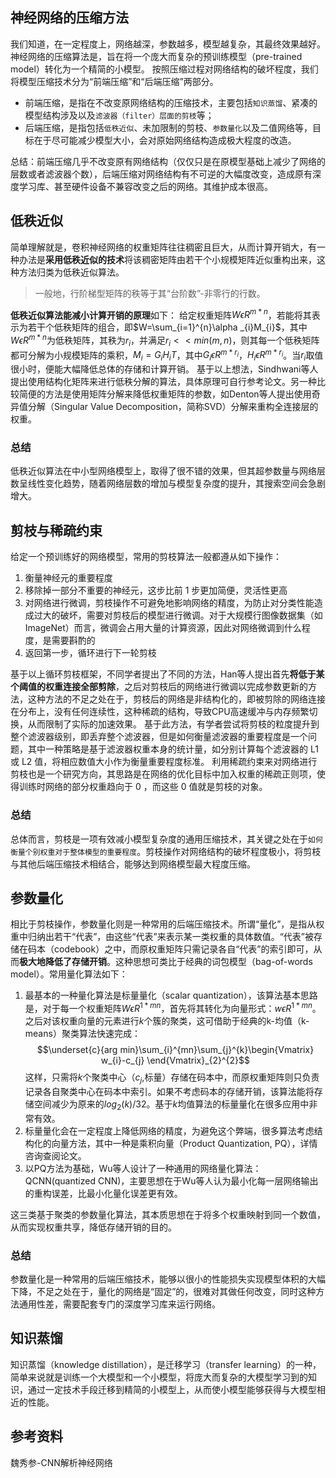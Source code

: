 ## 神经网络的压缩方法
我们知道，在一定程度上，网络越深，参数越多，模型越复杂，其最终效果越好。神经网络的压缩算法是，旨在将一个庞大而复杂的预训练模型（pre-trained model）转化为一个精简的小模型。
按照压缩过程对网络结构的破坏程度，我们将模型压缩技术分为“前端压缩”和“后端压缩”两部分。
+ 前端压缩，是指在不改变原网络结构的压缩技术，主要包括`知识蒸馏`、紧凑的模型结构涉及以及`滤波器（filter）层面的剪枝`等；
+ 后端压缩，是指包括`低秩近似`、未加限制的剪枝、`参数量化`以及二值网络等，目标在于尽可能减少模型大小，会对原始网络结构造成极大程度的改造。

总结：前端压缩几乎不改变原有网络结构（仅仅只是在原模型基础上减少了网络的层数或者滤波器个数），后端压缩对网络结构有不可逆的大幅度改变，造成原有深度学习库、甚至硬件设备不兼容改变之后的网络。其维护成本很高。
## 低秩近似
简单理解就是，卷积神经网络的权重矩阵往往稠密且巨大，从而计算开销大，有一种办法是**采用低秩近似的技术**将该稠密矩阵由若干个小规模矩阵近似重构出来，这种方法归类为低秩近似算法。
> 一般地，行阶梯型矩阵的秩等于其“台阶数”-非零行的行数。

**低秩近似算法能减小计算开销的原理**如下：
给定权重矩阵$W\epsilon R^{m*n}$，若能将其表示为若干个低秩矩阵的组合，即$W=\sum_{i=1}^{n}\alpha _{i}M_{i}$，其中$W\epsilon R^{m*n}$为低秩矩阵，其秩为$r_{i}$，并满足$r_{i}<<min(m,n)$，则其每一个低秩矩阵都可分解为小规模矩阵的乘积，$M_{i}=G_{i}H_{i}{T}$，其中$G_{i}\epsilon R^{m*r_{i}}$，$H_{i}\epsilon R^{m*r_{i}}$。当$r_{i}$取值很小时，便能大幅降低总体的存储和计算开销。
基于以上想法，Sindhwani等人提出使用结构化矩阵来进行低秩分解的算法，具体原理可自行参考论文。另一种比较简便的方法是使用矩阵分解来降低权重矩阵的参数，如Denton等人提出使用奇异值分解（Singular Value Decomposition，简称SVD）分解来重构全连接层的权重。
### 总结
低秩近似算法在中小型网络模型上，取得了很不错的效果，但其超参数量与网络层数呈线性变化趋势，随着网络层数的增加与模型复杂度的提升，其搜索空间会急剧增大。
## 剪枝与稀疏约束
给定一个预训练好的网络模型，常用的剪枝算法一般都遵从如下操作：
1. 衡量神经元的重要程度
2. 移除掉一部分不重要的神经元，这步比前 1 步更加简便，灵活性更高
3. 对网络进行微调，剪枝操作不可避免地影响网络的精度，为防止对分类性能造成过大的破坏，需要对剪枝后的模型进行微调。对于大规模行图像数据集（如ImageNet）而言，微调会占用大量的计算资源，因此对网络微调到什么程度，是需要斟酌的
4. 返回第一步，循环进行下一轮剪枝

基于以上循环剪枝框架，不同学者提出了不同的方法，Han等人提出首先**将低于某个阈值的权重连接全部剪除**，之后对剪枝后的网络进行微调以完成参数更新的方法，这种方法的不足之处在于，剪枝后的网络是非结构化的，即被剪除的网络连接在分布上，没有任何连续性，这种稀疏的结构，导致CPU高速缓冲与内存频繁切换，从而限制了实际的加速效果。
基于此方法，有学者尝试将剪枝的粒度提升到整个滤波器级别，即丢弃整个滤波器，但是如何衡量滤波器的重要程度是一个问题，其中一种策略是基于滤波器权重本身的统计量，如分别计算每个滤波器的 L1 或 L2 值，将相应数值大小作为衡量重要程度标准。
利用稀疏约束来对网络进行剪枝也是一个研究方向，其思路是在网络的优化目标中加入权重的稀疏正则项，使得训练时网络的部分权重趋向于 0 ，而这些 0 值就是剪枝的对象。
### 总结
总体而言，剪枝是一项有效减小模型复杂度的通用压缩技术，其关键之处在于`如何衡量个别权重对于整体模型的重要程度`。剪枝操作对网络结构的破坏程度极小，将剪枝与其他后端压缩技术相结合，能够达到网络模型最大程度压缩。
## 参数量化
相比于剪枝操作，参数量化则是一种常用的后端压缩技术。所谓“量化”，是指从权重中归纳出若干“代表”，由这些“代表”来表示某一类权重的具体数值。“代表”被存储在码本（codebook）之中，而原权重矩阵只需记录各自“代表”的索引即可，从而**极大地降低了存储开销**。这种思想可类比于经典的词包模型（bag-of-words model）。常用量化算法如下：
1. 最基本的一种量化算法是标量量化（scalar quantization），该算法基本思路是，对于每一个权重矩阵$W\epsilon R^{1*mn}$，首先将其转化为向量形式：$w\epsilon R^{1*mn}$。之后对该权重向量的元素进行$k$个簇的聚类，这可借助于经典的k-均值（k-means）聚类算法快速完成：
$$\underset{c}{arg min}\sum_{i}^{mn}\sum_{j}^{k}\begin{Vmatrix}
w_{i}-c_{j}
\end{Vmatrix}_{2}^{2}$$
这样，只需将$k$个聚类中心（$c_{j}$,标量）存储在码本中，而原权重矩阵则只负责记录各自聚类中心在码本中索引。如果不考虑码本的存储开销，该算法能将存储空间减少为原来的$log_{2}(k)/32$。基于$k$均值算法的标量量化在很多应用中非常有效。
2. 标量量化会在一定程度上降低网络的精度，为避免这个弊端，很多算法考虑结构化的向量方法，其中一种是乘积向量（Product Quantization, PQ），详情咨询查阅论文。
3. 以PQ方法为基础，Wu等人设计了一种通用的网络量化算法：QCNN(quantized CNN)，主要思想在于Wu等人认为最小化每一层网络输出的重构误差，比最小化量化误差更有效。

这三类基于聚类的参数量化算法，其本质思想在于将多个权重映射到同一个数值，从而实现权重共享，降低存储开销的目的。
### 总结
参数量化是一种常用的后端压缩技术，能够以很小的性能损失实现模型体积的大幅下降，不足之处在于，量化的网络是“固定”的，很难对其做任何改变，同时这种方法通用性差，需要配套专门的深度学习库来运行网络。
## 知识蒸馏
知识蒸馏（knowledge distillation），是迁移学习（transfer learning）的一种，简单来说就是训练一个大模型和一个小模型，将庞大而复杂的大模型学习到的知识，通过一定技术手段迁移到精简的小模型上，从而使小模型能够获得与大模型相近的性能。
## 参考资料
魏秀参-CNN解析神经网络
